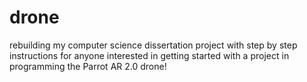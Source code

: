 # drone
rebuilding my computer science dissertation project with step by step instructions for anyone interested in getting started with a project in programming the Parrot AR 2.0 drone!
